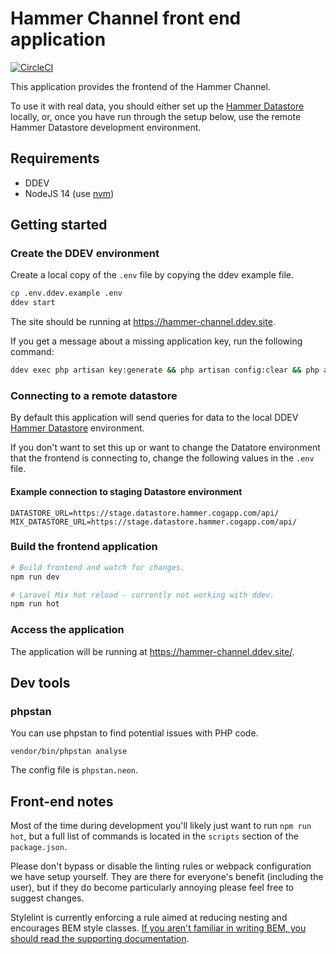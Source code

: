 # Hammer Channel front end application

[![CircleCI](https://circleci.com/gh/HammerMuseum/hammer-video/tree/develop.svg?style=svg&circle-token=cb38c33f1816b91c8cbc3a79ff2c75ebb36e9a8f)](https://circleci.com/gh/HammerMuseum/hammer-video/tree/develop)

This application provides the frontend of the Hammer Channel.

To use it with real data, you should either set up the [Hammer Datastore](https://github.com/hammermuseum/hammer-datastore) locally, or, once you have run through the setup below, use the remote Hammer Datastore development environment.

## Requirements

- DDEV
- NodeJS 14 (use [nvm](https://github.com/nvm-sh/nvm/blob/master/README.md#intro))

## Getting started

### Create the DDEV environment

Create a local copy of the `.env` file by copying the ddev example file.

```sh
cp .env.ddev.example .env
ddev start
```

The site should be running at <https://hammer-channel.ddev.site>.

If you get a message about a missing application key, run the following command:

```sh
ddev exec php artisan key:generate && php artisan config:clear && php artisan config:cache
```

### Connecting to a remote datastore

By default this application will send queries for data to the local DDEV [Hammer Datastore](https://github.com/hammermuseum/hammer-datastore) environment.

If you don't want to set this up or want to change the Datatore environment that the frontend is connecting to, change the following values in the `.env` file.

#### Example connection to staging Datastore environment

```env
DATASTORE_URL=https://stage.datastore.hammer.cogapp.com/api/
MIX_DATASTORE_URL=https://stage.datastore.hammer.cogapp.com/api/
```

### Build the frontend application

```sh
# Build frontend and watch for changes.
npm run dev

# Laravel Mix hot reload - currently not working with ddev.
npm run hot
```

### Access the application

The application will be running at <https://hammer-channel.ddev.site/>.

## Dev tools

### phpstan

You can use phpstan to find potential issues with PHP code.

`vendor/bin/phpstan analyse`

The config file is `phpstan.neon`.

## Front-end notes

Most of the time during development you'll likely just want to run `npm run hot`, but a full list of commands is located in the `scripts` section of the `package.json`.

Please don't bypass or disable the linting rules or webpack configuration we have setup yourself. They are there for everyone's benefit (including the user), but if they do become particularly annoying please feel free to suggest changes.

Stylelint is currently enforcing a rule aimed at reducing nesting and encourages BEM style classes. [If you aren't familiar in writing BEM, you should read the supporting documentation](./docs/BEM.md).
